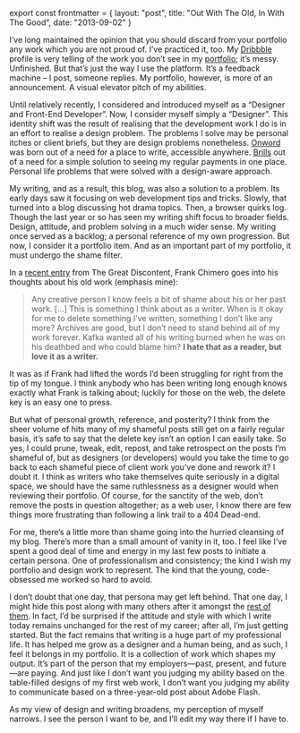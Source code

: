 export const frontmatter = {
layout: "post",
title: "Out With The Old, In With The Good",
date: "2013-09-02"
}

I’ve long maintained the opinion that you should discard from your portfolio any work which you are not proud of. I’ve practiced it, too. My [Dribbble](http://dribbble.com/dte) profile is very telling of the work you don’t see in my [portfolio](/portfolio); it’s messy. Unfinished. But that’s just the way I use the platform. It’s a feedback machine – I post, someone replies. My portfolio, however, is more of an announcement. A visual elevator pitch of my abilities.

Until relatively recently, I considered and introduced myself as a “Designer and Front-End Developer”. Now, I consider myself simply a “Designer”. This identity shift was the result of realising that the development work I do is in an effort to realise a design problem. The problems I solve may be personal itches or client briefs, but they are design problems nonetheless. [Onword](http://onword.co) was born out of a need for a place to write, accessible anywhere. [Brills](http://brills.me) out of a need for a simple solution to seeing my regular payments in one place. Personal life problems that were solved with a design-aware approach.

My writing, and as a result, this blog, was also a solution to a problem. Its early days saw it focusing on web development tips and tricks. Slowly, that turned into a blog discussing hot drama topics. Then, a browser quirks log. Though the last year or so has seen my writing shift focus to broader fields. Design, attitude, and problem solving in a much wider sense. My writing once served as a backlog; a personal reference of my own progression. But now, I consider it a portfolio item. And as an important part of my portfolio, it must undergo the shame filter.

In a [recent entry](http://thegreatdiscontent.com/frank-chimero) from The Great Discontent, Frank Chimero goes into his thoughts about his old work (emphasis mine):

> Any creative person I know feels a bit of shame about his or her past work. […] This is something I think about as a writer. When is it okay for me to delete something I’ve written, something I don’t like any more? Archives are good, but I don’t need to stand behind all of my work forever. Kafka wanted all of his writing burned when he was on his deathbed and who could blame him? **I hate that as a reader, but love it as a writer.**

It was as if Frank had lifted the words I’d been struggling for right from the tip of my tongue. I think anybody who has been writing long enough knows exactly what Frank is talking about; luckily for those on the web, the delete key is an easy one to press.

But what of personal growth, reference, and posterity? I think from the sheer volume of hits many of my shameful posts still get on a fairly regular basis, it’s safe to say that the delete key isn’t an option I can easily take. So yes, I could prune, tweak, edit, repost, and take retrospect on the posts I’m shameful of, but as designers (or developers) would you take the time to go back to each shameful piece of client work you’ve done and rework it? I doubt it. I think as writers who take themselves quite seriously in a digital space, we should have the same ruthlessness as a designer would when reviewing their portfolio. Of course, for the sanctity of the web, don’t remove the posts in question altogether; as a web user, I know there are few things more frustrating than following a link trail to a 404 Dead-end.

For me, there’s a little more than shame going into the hurried cleansing of my blog. There’s more than a small amount of vanity in it, too. I feel like I’ve spent a good deal of time and energy in my last few posts to initiate a certain persona. One of professionalism and consistency; the kind I wish my portfolio and design work to represent. The kind that the young, code-obsessed me worked so hard to avoid.

I don’t doubt that one day, that persona may get left behind. That one day, I might hide this post along with many others after it amongst the [rest of them](/archive). In fact, I’d be surprised if the attitude and style with which I write today remains unchanged for the rest of my career; after all, I’m just getting started. But the fact remains that writing is a huge part of my professional life. It has helped me grow as a designer and a human being, and as such, I feel it belongs in my portfolio. It is a collection of work which shapes my output. It’s part of the person that my employers—past, present, and future—are paying. And just like I don’t want you judging my ability based on the table-filled designs of my first web work, I don’t want you judging my ability to communicate based on a three-year-old post about Adobe Flash.

As my view of design and writing broadens, my perception of myself narrows. I see the person I want to be, and I’ll edit my way there if I have to.